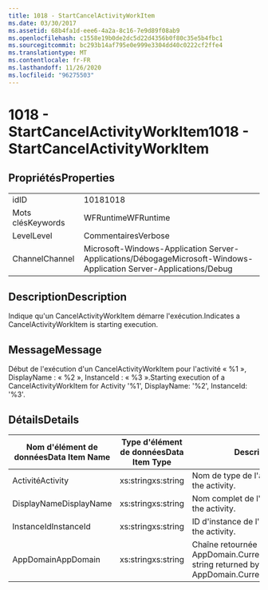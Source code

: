 ```yaml
---
title: 1018 - StartCancelActivityWorkItem
ms.date: 03/30/2017
ms.assetid: 68b4fa1d-eee6-4a2a-8c16-7e9d89f08ab9
ms.openlocfilehash: c1558e19b0de2dc5d22d4356b0f80c35e5b4fbc1
ms.sourcegitcommit: bc293b14af795e0e999e3304dd40c0222cf2ffe4
ms.translationtype: MT
ms.contentlocale: fr-FR
ms.lasthandoff: 11/26/2020
ms.locfileid: "96275503"
---
```

# <a name="1018---startcancelactivityworkitem"></a><span data-ttu-id="7555c-102">1018 - StartCancelActivityWorkItem</span><span class="sxs-lookup"><span data-stu-id="7555c-102">1018 - StartCancelActivityWorkItem</span></span>

## <a name="properties"></a><span data-ttu-id="7555c-103">Propriétés</span><span class="sxs-lookup"><span data-stu-id="7555c-103">Properties</span></span>  
  
|||  
|-|-|  
|<span data-ttu-id="7555c-104">id</span><span class="sxs-lookup"><span data-stu-id="7555c-104">ID</span></span>|<span data-ttu-id="7555c-105">1018</span><span class="sxs-lookup"><span data-stu-id="7555c-105">1018</span></span>|  
|<span data-ttu-id="7555c-106">Mots clés</span><span class="sxs-lookup"><span data-stu-id="7555c-106">Keywords</span></span>|<span data-ttu-id="7555c-107">WFRuntime</span><span class="sxs-lookup"><span data-stu-id="7555c-107">WFRuntime</span></span>|  
|<span data-ttu-id="7555c-108">Level</span><span class="sxs-lookup"><span data-stu-id="7555c-108">Level</span></span>|<span data-ttu-id="7555c-109">Commentaires</span><span class="sxs-lookup"><span data-stu-id="7555c-109">Verbose</span></span>|  
|<span data-ttu-id="7555c-110">Channel</span><span class="sxs-lookup"><span data-stu-id="7555c-110">Channel</span></span>|<span data-ttu-id="7555c-111">Microsoft-Windows-Application Server-Applications/Débogage</span><span class="sxs-lookup"><span data-stu-id="7555c-111">Microsoft-Windows-Application Server-Applications/Debug</span></span>|  
  
## <a name="description"></a><span data-ttu-id="7555c-112">Description</span><span class="sxs-lookup"><span data-stu-id="7555c-112">Description</span></span>  

 <span data-ttu-id="7555c-113">Indique qu'un CancelActivityWorkItem démarre l'exécution.</span><span class="sxs-lookup"><span data-stu-id="7555c-113">Indicates a CancelActivityWorkItem is starting execution.</span></span>  
  
## <a name="message"></a><span data-ttu-id="7555c-114">Message</span><span class="sxs-lookup"><span data-stu-id="7555c-114">Message</span></span>  

 <span data-ttu-id="7555c-115">Début de l'exécution d'un CancelActivityWorkItem pour l'activité « %1 », DisplayName : « %2 », InstanceId : « %3 ».</span><span class="sxs-lookup"><span data-stu-id="7555c-115">Starting execution of a CancelActivityWorkItem for Activity '%1', DisplayName: '%2', InstanceId: '%3'.</span></span>  
  
## <a name="details"></a><span data-ttu-id="7555c-116">Détails</span><span class="sxs-lookup"><span data-stu-id="7555c-116">Details</span></span>  
  
|<span data-ttu-id="7555c-117">Nom d'élément de données</span><span class="sxs-lookup"><span data-stu-id="7555c-117">Data Item Name</span></span>|<span data-ttu-id="7555c-118">Type d'élément de données</span><span class="sxs-lookup"><span data-stu-id="7555c-118">Data Item Type</span></span>|<span data-ttu-id="7555c-119">Description</span><span class="sxs-lookup"><span data-stu-id="7555c-119">Description</span></span>|  
|--------------------|--------------------|-----------------|  
|<span data-ttu-id="7555c-120">Activité</span><span class="sxs-lookup"><span data-stu-id="7555c-120">Activity</span></span>|<span data-ttu-id="7555c-121">xs:string</span><span class="sxs-lookup"><span data-stu-id="7555c-121">xs:string</span></span>|<span data-ttu-id="7555c-122">Nom de type de l'activité.</span><span class="sxs-lookup"><span data-stu-id="7555c-122">The type name of the activity.</span></span>|  
|<span data-ttu-id="7555c-123">DisplayName</span><span class="sxs-lookup"><span data-stu-id="7555c-123">DisplayName</span></span>|<span data-ttu-id="7555c-124">xs:string</span><span class="sxs-lookup"><span data-stu-id="7555c-124">xs:string</span></span>|<span data-ttu-id="7555c-125">Nom complet de l'activité.</span><span class="sxs-lookup"><span data-stu-id="7555c-125">The display name of the activity.</span></span>|  
|<span data-ttu-id="7555c-126">InstanceId</span><span class="sxs-lookup"><span data-stu-id="7555c-126">InstanceId</span></span>|<span data-ttu-id="7555c-127">xs:string</span><span class="sxs-lookup"><span data-stu-id="7555c-127">xs:string</span></span>|<span data-ttu-id="7555c-128">ID d'instance de l'activité.</span><span class="sxs-lookup"><span data-stu-id="7555c-128">The instance id of the activity.</span></span>|  
|<span data-ttu-id="7555c-129">AppDomain</span><span class="sxs-lookup"><span data-stu-id="7555c-129">AppDomain</span></span>|<span data-ttu-id="7555c-130">xs:string</span><span class="sxs-lookup"><span data-stu-id="7555c-130">xs:string</span></span>|<span data-ttu-id="7555c-131">Chaîne retournée par AppDomain.CurrentDomain.FriendlyName.</span><span class="sxs-lookup"><span data-stu-id="7555c-131">The string returned by AppDomain.CurrentDomain.FriendlyName.</span></span>|
